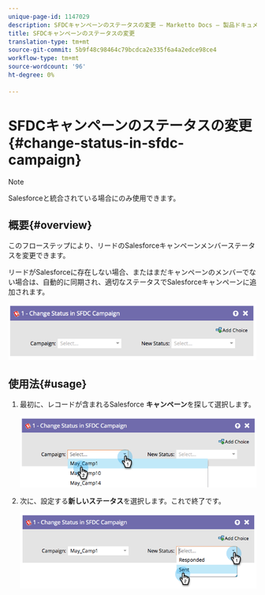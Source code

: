 ```yaml
---
unique-page-id: 1147029
description: SFDCキャンペーンのステータスの変更 — Marketto Docs — 製品ドキュメント
title: SFDCキャンペーンのステータスの変更
translation-type: tm+mt
source-git-commit: 5b9f48c98464c79bcdca2e335f6a4a2edce98ce4
workflow-type: tm+mt
source-wordcount: '96'
ht-degree: 0%

---
```



# SFDCキャンペーンのステータスの変更{#change-status-in-sfdc-campaign}

>[!NOTE]
>
>Salesforceと統合されている場合にのみ使用できます。

## 概要{#overview}

このフローステップにより、リードのSalesforceキャンペーンメンバーステータスを変更できます。

リードがSalesforceに存在しない場合、またはまだキャンペーンのメンバーでない場合は、自動的に同期され、適切なステータスでSalesforceキャンペーンに追加されます。

![](assets/image2014-9-22-15-3a13-3a54.png)

## 使用法{#usage}

1. 最初に、レコードが含まれるSalesforce **キャンペーン**&#x200B;を探して選択します。

   ![](assets/image2014-9-22-15-3a13-3a58.png)

1. 次に、設定する&#x200B;**新しいステータス**&#x200B;を選択します。これで終了です。

   ![](assets/image2014-9-22-15-3a14-3a0.png)
